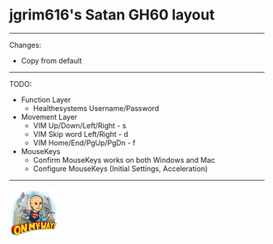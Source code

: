 # jgrim616's Satan GH60 layout

---

Changes:

*   Copy from default

---

TODO:

*   Function Layer
    *   Healthesystems Username/Password
*   Movement Layer
    *   VIM Up/Down/Left/Right - s
    *   VIM Skip word Left/Right - d
    *   VIM Home/End/PgUp/PgDn - f
*   MouseKeys
    *   Confirm MouseKeys works on both Windows and Mac
    *   Configure MouseKeys (Initial Settings, Acceleration)

---

![on_my_way.png](on_my_way.png)
